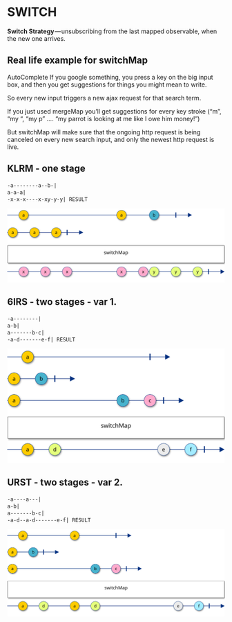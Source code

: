 # SWITCH

**Switch Strategy** — unsubscribing from the last mapped observable, when the new one arrives.

## Real life example for switchMap

AutoComplete
If you google something, you press a key on the big input box, and then you get suggestions for things you might mean to write.

So every new input triggers a new ajax request for that search term.

If you just used mergeMap you’ll get suggestions for every key stroke
(“m”, “my “, “my p” …. “my parrot is looking at me like I owe him money!”)

But switchMap will make sure that the ongoing http request is being canceled on every new search input, and only the newest http request is live.

## KLRM - one stage

```
-a--------a--b-|
a-a-a|
-x-x-x----x-xy-y-y| RESULT
```

![KLRM](./marblegen/KLRM/KLRM.svg)

## 6IRS - two stages - var 1.

```
-a--------|
a-b|
a-------b-c|
-a-d-------e-f| RESULT
```

![6IRS](./marblegen/6IRS/6IRS.svg)

## URST - two stages - var 2.

```
-a----a---|
a-b|
a-------b-c|
-a-d--a-d-------e-f| RESULT
```

![URST](./marblegen/URST/URST.svg)
